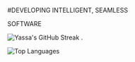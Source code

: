 #DEVELOPING INTELLIGENT, SEAMLESS

SOFTWARE




![Yassa's GitHub Streak](https://github-readme-streak-stats.herokuapp.com/?user=Yassa122&theme=dark&background=000000)  . 

![Top Languages](https://github-readme-stats.vercel.app/api/top-langs/?username=Yassa122&layout=compact)
